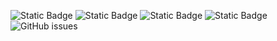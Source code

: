 ![Static Badge](https://img.shields.io/badge/blacklists-60-000000) ![Static Badge](https://img.shields.io/badge/blacklisted-2797091-cc0000) ![Static Badge](https://img.shields.io/badge/whitelisted-2245-00CC00) ![Static Badge](https://img.shields.io/badge/streaming_blacklist-28107-000000) ![GitHub issues](https://img.shields.io/github/issues/fabriziosalmi/blacklists)
